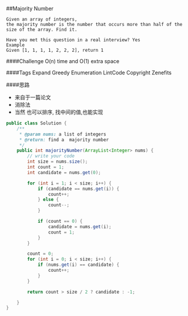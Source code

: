 ##Majority Number

	Given an array of integers,
	the majority number is the number that occurs more than half of the size of the array. Find it.

	Have you met this question in a real interview? Yes
	Example
	Given [1, 1, 1, 1, 2, 2, 2], return 1

####Challenge
O(n) time and O(1) extra space

####Tags Expand
Greedy Enumeration LintCode Copyright Zenefits


####思路
- 来自于一篇论文
- 消除法
- 当然 也可以排序, 找中间的值,也能实现

```java
public class Solution {
    /**
     * @param nums: a list of integers
     * @return: find a  majority number
     */
    public int majorityNumber(ArrayList<Integer> nums) {
        // write your code
        int size = nums.size();
        int count = 1;
        int candidate = nums.get(0);

        for (int i = 1; i < size; i++) {
            if (candidate == nums.get(i)) {
                count++;
            } else {
                count--;
            }

            if (count == 0) {
                candidate = nums.get(i);
                count = 1;
            }
        }

        count = 0;
        for (int i = 0; i < size; i++) {
            if (nums.get(i) == candidate) {
                count++;
            }
        }

        return count > size / 2 ? candidate : -1;

    }
}
```
